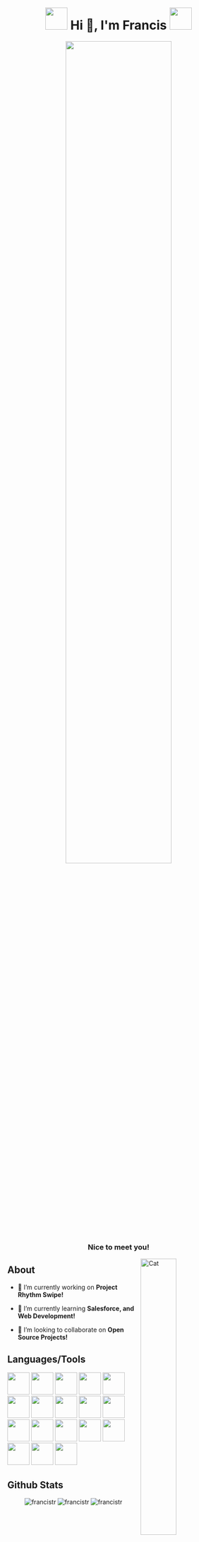<h1 align="center">
  <img src="https://github.com/FrancisTR/FrancisTR/assets/123771828/0c236a54-1df5-427c-939d-e4919390367f" width="50px" height="50px" />
  Hi 👋, I'm Francis
  <img src="https://github.com/FrancisTR/FrancisTR/assets/123771828/0c236a54-1df5-427c-939d-e4919390367f" width="50px" height="50px" />
</h1>


<div align="center"><img width="69%" src="https://user-images.githubusercontent.com/123771828/232997229-03aa5999-dbc0-421e-a284-1608d31041bb.gif" /></div>


<h3 align="center">Nice to meet you!</h3>
<img align="right" width="40%" src="https://github.com/FrancisTR/FrancisTR/assets/123771828/e98625ba-30af-47d2-af14-755f6055ada7" alt="Cat" />




## About
- 🔭 I’m currently working on **Project Rhythm Swipe!**

- 🌱 I’m currently learning **Salesforce, and Web Development!**

- 👯 I’m looking to collaborate on **Open Source Projects!**



## Languages/Tools
<p align="left">
  <img src="https://github.com/FrancisTR/FrancisTR/assets/123771828/9ffb89cd-1bdf-418a-ac24-4540d6902014" width="50px" height="50px" />
  <img src="https://github.com/FrancisTR/FrancisTR/assets/123771828/de393ab8-b0c2-48f9-bbcc-8f387c5126a1" width="50px" height="50px" />
  <img src="https://github.com/FrancisTR/FrancisTR/assets/123771828/f2821e55-854c-4cf7-b455-2df74f161985" width="50px" height="50px" />
  <img src="https://github.com/FrancisTR/FrancisTR/assets/123771828/e2b0bfaa-79e2-4363-9861-7c0e71636ae0" width="50px" height="50px" />
  <img src="https://github.com/FrancisTR/FrancisTR/assets/123771828/8bf05fe2-669b-4b7c-9c65-7fec6388fad5" width="50px" height="50px" />
  <img src="https://github.com/FrancisTR/FrancisTR/assets/123771828/ed11ce47-1925-4085-9cdb-bc37bb22d3ce" width="50px" height="50px" />
  <img src="https://github.com/FrancisTR/FrancisTR/assets/123771828/611161eb-98b3-454f-8d0e-0328947b5095" width="50px" height="50px" />
  <img src="https://github.com/FrancisTR/FrancisTR/assets/123771828/3ad2e079-89ac-4e91-9daa-61b565ead8c1" width="50px" height="50px" />
  <img src="https://github.com/FrancisTR/FrancisTR/assets/123771828/ca54f8ad-375e-4832-9709-47f5e8e6d8e6" width="50px" height="50px" />  
  <img src="https://github.com/FrancisTR/FrancisTR/assets/123771828/76784eca-2d10-4b96-b252-5a45fe3ac044" width="50px" height="50px" />
  <img src="https://github.com/FrancisTR/FrancisTR/assets/123771828/6994a6f7-a637-48b6-8a60-d3b6a8e7ac99" width="50px" height="50px" />
  <img src="https://github.com/FrancisTR/FrancisTR/assets/123771828/7ec0b8b6-47fa-4f90-a446-73f253fe5e37" width="50px" height="50px" />
  <img src="https://github.com/FrancisTR/FrancisTR/assets/123771828/86d9735a-c5ac-489d-a49f-9f3682de3924" width="50px" height="50px" />
  <img src="https://github.com/FrancisTR/FrancisTR/assets/123771828/379730ed-3429-45e9-a4b7-89e272800627" width="50px" height="50px" />
  <img src="https://github.com/FrancisTR/FrancisTR/assets/123771828/4ac3c8cc-1a9b-4b7d-b9da-ec618f6784ab" width="50px" height="50px" />
  <img src="https://github.com/FrancisTR/FrancisTR/assets/123771828/98bc30b2-0322-483e-bf09-ec86f02e0b6e" width="50px" height="50px" />
  <img src="https://github.com/FrancisTR/FrancisTR/assets/123771828/5d653c4c-3adf-4bfa-aa53-f0e7a7589546" width="50px" height="50px" />
  <img src="https://github.com/FrancisTR/FrancisTR/assets/123771828/8efd5ec8-8811-4e9c-b868-7105e1c4a63a" width="50px" height="50px" />
</p>






## Github Stats
<p align="center">
  <img src="https://github-readme-stats.vercel.app/api/top-langs?username=francistr&show_icons=true&locale=en&layout=compact&theme=codeSTACKr" alt="francistr" />
  <img src="https://github-readme-stats.vercel.app/api?username=francistr&show_icons=true&locale=en&theme=codeSTACKr&rank_icon=github" alt="francistr" />
  <img src="https://github-readme-streak-stats.herokuapp.com/?user=francistr&theme=codeSTACKr" alt="francistr" />
</p>
